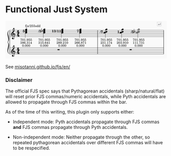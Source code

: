 # Functional Just System

![functional just system example score](../../imgs/fjs-example.png)

See [misotanni.github.io/fjs/en/](https://misotanni.github.io/fjs/en/)

### Disclaimer

The official FJS spec says that Pythagorean accidentals (sharp/natural/flat) will reset prior FJS commas/numeric accidentals, while Pyth accidentals are allowed to propagate through FJS commas within the bar.

As of the time of this writing, this plugin only supports either:

- Independent mode: Pyth accidentals propagate through FJS commas **and** FJS commas propagate through Pyth accidentals.

- Non-independent mode: Neither propagate through the other, so repeated pythagorean accidentals over different FJS commas will have to be respecified.
